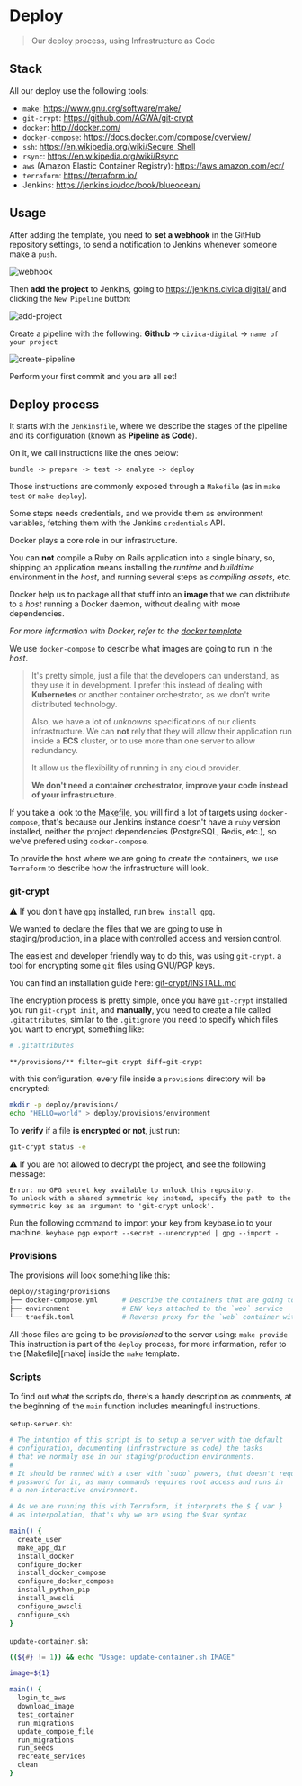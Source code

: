 # Deploy
> Our deploy process, using Infrastructure as Code

## Stack
All our deploy use the following tools:

* `make`: https://www.gnu.org/software/make/
* `git-crypt`: https://github.com/AGWA/git-crypt
* `docker`: http://docker.com/
* `docker-compose`: https://docs.docker.com/compose/overview/
* `ssh`: https://en.wikipedia.org/wiki/Secure_Shell
* `rsync`: https://en.wikipedia.org/wiki/Rsync
* `aws` (Amazon Elastic Container Registry): https://aws.amazon.com/ecr/
* `terraform`: https://terraform.io/
* Jenkins: https://jenkins.io/doc/book/blueocean/

## Usage
After adding the template, you need to **set a webhook** in the GitHub
repository settings, to send a notification to Jenkins whenever someone
make a `push`.

![webhook](webhook.png)

Then **add the project** to Jenkins, going to https://jenkins.civica.digital/
and clicking the `New Pipeline` button:

![add-project](app-project.png)

Create a pipeline with the following:
**Github** -> `civica-digital` -> `name of your project`

![create-pipeline](create-pipeline.png)

Perform your first commit and you are all set!

## Deploy process
It starts with the `Jenkinsfile`, where we describe the stages of the
pipeline and its configuration (known as **Pipeline as Code**).

On it, we call instructions like the ones below:
```
bundle -> prepare -> test -> analyze -> deploy
```

Those instructions are commonly exposed through a `Makefile`
(as in `make test` or `make deploy`).

Some steps needs credentials, and we provide them as environment variables,
fetching them with the Jenkins `credentials` API.

Docker plays a core role in our infrastructure.

You can **not** compile a Ruby on Rails application into a single binary,
so, shipping an application means installing the _runtime_ and _buildtime_
environment in the _host_, and running several steps as _compiling assets_,
etc.

Docker help us to package all that stuff into an **image** that we can
distribute to a _host_ running a Docker daemon, without dealing with
more dependencies.

_For more information with Docker, refer to the [docker template](../docker/README.md)_

We use `docker-compose` to describe what images are going to run in the _host_.

> It's pretty simple, just a file that the developers can understand, as they
> use it in development. I prefer this instead of dealing with **Kubernetes**
> or another container orchestrator, as we don't write distributed technology.
>
> Also, we have a lot of _unknowns_ specifications of our clients infrastructure.
> We can **not** rely that they will allow their application run inside a **ECS**
> cluster, or to use more than one server to allow redundancy.
>
> It allow us the flexibility of running in any cloud provider.
>
> **We don't need a container orchestrator,
> improve your code instead of your infrastructure**.

If you take a look to the [Makefile][makefile], you will find a lot of
targets using `docker-compose`, that's because our Jenkins instance
doesn't have a `ruby` version installed, neither the project dependencies
(PostgreSQL, Redis, etc.), so we've prefered using `docker-compose`.

To provide the host where we are going to create the containers, we use
`Terraform` to describe how the infrastructure will look.

### git-crypt
:warning: If you don't have `gpg` installed, run `brew install gpg`.

We wanted to declare the files that we are going to use in staging/production,
in a place with controlled access and version control.

The easiest and developer friendly way to do this, was using `git-crypt`.
a tool for encrypting some `git` files using GNU/PGP keys.

You can find an installation guide here: [git-crypt/INSTALL.md][git-crypt-install]

The encryption process is pretty simple, once you have `git-crypt` installed
you run `git-crypt init`, and **manually**, you need to create a file
called `.gitattributes`, similar to the `.gitignore` you need to specify
which files you want to encrypt, something like:

```bash
# .gitattributes

**/provisions/** filter=git-crypt diff=git-crypt
```

with this configuration, every file inside a `provisions` directory will
be encrypted:

```bash
mkdir -p deploy/provisions/
echo "HELLO=world" > deploy/provisions/environment
```

To **verify** if a file **is encrypted or not**, just run:
```bash
git-crypt status -e
```

:warning: If you are not allowed to decrypt the project, and see the following
message:
```Decryptying...
Error: no GPG secret key available to unlock this repository.
To unlock with a shared symmetric key instead, specify the path to the
symmetric key as an argument to 'git-crypt unlock'.
```

Run the following command to import your key from keybase.io to your machine.
`keybase pgp export --secret --unencrypted | gpg --import -`

### Provisions
The provisions will look something like this:

```bash
deploy/staging/provisions
├── docker-compose.yml      # Describe the containers that are going to be run
├── environment             # ENV keys attached to the `web` service
└── traefik.toml            # Reverse proxy for the `web` container with SSL
```

All those files are going to be _provisioned_ to the server using: `make provide`
This instruction is part of the `deploy` process, for more information, refer
to the [Makefile][make] inside the `make` template.

### Scripts
To find out what the scripts do, there's a handy description as comments,
at the beginning of the `main` function includes meaningful instructions.

`setup-server.sh`:

```bash
# The intention of this script is to setup a server with the default
# configuration, documenting (infrastructure as code) the tasks
# that we normaly use in our staging/production environments.
#
# It should be runned with a user with `sudo` powers, that doesn't require
# password for it, as many commands requires root access and runs in
# a non-interactive environment.

# As we are running this with Terraform, it interprets the $ { var }
# as interpolation, that's why we are using the $var syntax

main() {
  create_user
  make_app_dir
  install_docker
  configure_docker
  install_docker_compose
  configure_docker_compose
  install_python_pip
  install_awscli
  configure_awscli
  configure_ssh
}
```

`update-container.sh`:

```bash
((${#} != 1)) && echo "Usage: update-container.sh IMAGE"

image=${1}

main() {
  login_to_aws
  download_image
  test_container
  run_migrations
  update_compose_file
  run_migrations
  run_seeds
  recreate_services
  clean
}
```

[git-crypt-install]: https://github.com/AGWA/git-crypt/blob/master/INSTALL.md
[makefile]: ../make/Makefile
